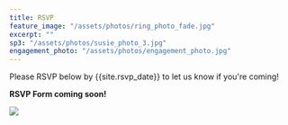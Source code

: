 ```yaml
---
title: RSVP
feature_image: "/assets/photos/ring_photo_fade.jpg"
excerpt: ""
sp3: "/assets/photos/susie_photo_3.jpg"
engagement_photo: "/assets/photos/engagement_photo.jpg"
---
```


Please RSVP below by {{site.rsvp_date}} to let us know if you're coming!

**RSVP Form coming soon!**

<img
src="{{ page.engagement_photo | prepend: site.baseurl | replace: '//', '/' }}"
/>

